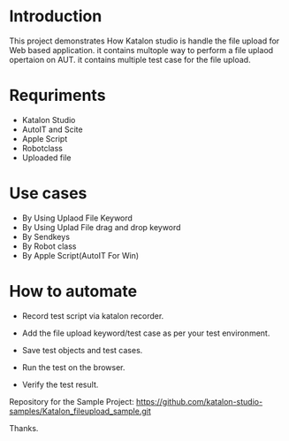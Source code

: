 
# Introduction

This project demonstrates How Katalon studio is handle the file upload for Web based application. it contains multople way to perform a file uplaod opertaion on AUT.
it contains multiple test case for the file upload.

# Requriments

* Katalon Studio
* AutoIT and Scite
* Apple Script
* Robotclass
* Uploaded file

# Use cases

* By Using Uplaod File Keyword
* By Using Uplad File drag and drop keyword
* By Sendkeys
* By Robot class
* By Apple Script(AutoIT For Win)

# How to automate

* Record test script via katalon recorder.

* Add the file upload keyword/test case as per your test environment.

* Save test objects and test cases.

* Run the test on the browser.

* Verify the test result.

Repository for the Sample Project: https://github.com/katalon-studio-samples/Katalon_fileupload_sample.git

Thanks.

